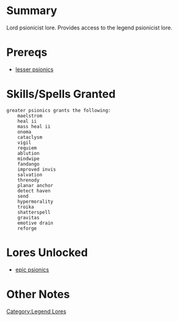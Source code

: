 # Summary

Lord psionicist lore. Provides access to the legend psionicist lore.

# Prereqs

-   [lesser psionics](Lesser_Psionics "wikilink")

# Skills/Spells Granted

`greater psionics grants the following:`  
`    maelstrom`  
`    heal ii`  
`    mass heal ii`  
`    onoma`  
`    cataclysm`  
`    vigil`  
`    requiem`  
`    ablution`  
`    mindwipe`  
`    fandango`  
`    improved invis`  
`    salvation`  
`    threnody`  
`    planar anchor`  
`    detect haven`  
`    send`  
`    hypermorality`  
`    troika`  
`    shatterspell`  
`    gravitas`  
`    emotive drain`  
`    reforge`

# Lores Unlocked

-   [epic psionics](Epic_Psionics "wikilink")

# Other Notes

[Category:Legend Lores](Category:Legend_Lores "wikilink")
